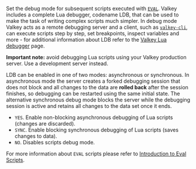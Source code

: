 Set the debug mode for subsequent scripts executed with [`EVAL`](eval.md). Valkey includes a
complete Lua debugger, codename LDB, that can be used to make the task of
writing complex scripts much simpler. In debug mode Valkey acts as a remote
debugging server and a client, such as [`valkey-cli`](../topics/cli.md), can execute scripts step by
step, set breakpoints, inspect variables and more - for additional information
about LDB refer to the [Valkey Lua debugger](../topics/ldb.md) page.

**Important note:** avoid debugging Lua scripts using your Valkey production
server. Use a development server instead.

LDB can be enabled in one of two modes: asynchronous or synchronous. In
asynchronous mode the server creates a forked debugging session that does not
block and all changes to the data are **rolled back** after the session
finishes, so debugging can be restarted using the same initial state. The
alternative synchronous debug mode blocks the server while the debugging session
is active and retains all changes to the data set once it ends.

* `YES`. Enable non-blocking asynchronous debugging of Lua scripts (changes are discarded).
* `SYNC`. Enable blocking synchronous debugging of Lua scripts (saves changes to data).
* `NO`. Disables scripts debug mode.

For more information about `EVAL` scripts please refer to [Introduction to Eval Scripts](../topics/eval-intro.md).
